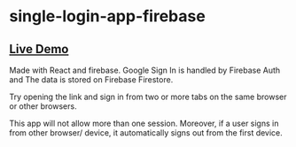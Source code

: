 # single-login-app-firebase

## [Live Demo](https://single-login-app-firebase.web.app/)

Made with React and firebase. Google Sign In is handled by Firebase Auth and The data is stored on Firebase Firestore.

Try opening the link and sign in from two or more tabs on the same browser or other browsers.

This app will not allow more than one session. Moreover, if a user signs in from other browser/ device, it automatically signs out from the first device.

